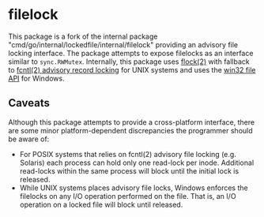 # filelock

This package is a fork of the internal package
"cmd/go/internal/lockedfile/internal/filelock" providing an advisory file
locking interface. The package attempts to expose filelocks as an interface
similar to `sync.RWMutex`. Internally, this package uses
[flock(2)](https://man.archlinux.org/man/flock.2.en) with fallback to [fcntl(2)
advisory record
locking](https://man.archlinux.org/man/fcntl.2.en#Advisory_record_locking) for
UNIX systems and uses the [win32 file
API](https://docs.microsoft.com/en-us/windows/win32/api/fileapi/) for Windows.

## Caveats

Although this package attempts to provide a cross-platform interface, there are
some minor platform-dependent discrepancies the programmer should be aware of:

 * For POSIX systems that relies on fcntl(2) advisory file locking (e.g.
   Solaris) each process can hold only one read-lock per inode. Additional
   read-locks within the same process will block until the initial lock is
   released.
 * While UNIX systems places advisory file locks, Windows enforces the filelocks
   on any I/O operation performed on the file. That is, an I/O operation on a
   locked file will block until released.
